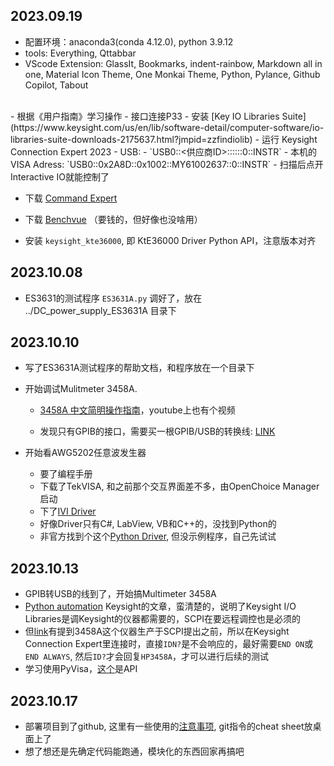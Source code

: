 2023.09.19
---

- 配置环境：anaconda3(conda 4.12.0), python 3.9.12
- tools: Everything, Qttabbar
- VScode Extension: GlassIt, Bookmarks, indent-rainbow, Markdown all in one, Material Icon Theme, One Monkai Theme, Python, Pylance, Github Copilot, Tabout  
<br>  
- 根据《用户指南》学习操作
- 接口连接P33  
  - 安装 [Key IO Libraries Suite](https://www.keysight.com/us/en/lib/software-detail/computer-software/io-libraries-suite-downloads-2175637.html?jmpid=zzfindiolib)
  - 运行 Keysight Connection Expert 2023
  - USB: 
    - `USB0::<供应商ID>::<Prod ID>::<Serial Number>::0::INSTR`
    - 本机的VISA Adress: `USB0::0x2A8D::0x1002::MY61002637::0::INSTR`
    - 扫描后点开 Interactive IO就能控制了  

- 下载 [Command Expert](https://www.keysight.com/us/en/lib/software-detail/computer-software/command-expert-downloads-2151326.html)  
- 下载 [Benchvue](https://www.keysight.com/us/en/lib/software-detail/computer-software/benchvue-complete-control-collection-download-2814115.html) （要钱的，但好像也没啥用）  

- 安装 `keysight_kte36000`, 即 KtE36000 Driver Python API，注意版本对齐  


2023.10.08
----

- ES3631的测试程序 `ES3631A.py` 调好了，放在 ../DC_power_supply_ES3631A 目录下    


2023.10.10
----

- 写了ES3631A测试程序的帮助文档，和程序放在一个目录下  

- 开始调试Mulitmeter 3458A.  

  - [3458A 中文简明操作指南](https://edadocs.software.keysight.com/kkbopen/3458a-577943035.html)，youtube上也有个视频

  - 发现只有GPIB的接口，需要买一根GPIB/USB的转换线: [LINK](https://www.keysight.com.cn/cn/zh/product/82357B/usb-gpib-interface-high-speed-usb-2-0.html)

- 开始看AWG5202任意波发生器  

  - 要了编程手册    
  - 下载了TekVISA, 和之前那个交互界面差不多，由OpenChoice Manager启动  
  - 下了[IVI Driver](https://www.tek.com/en/support/software/driver/ivi-driver-awg70000a-awg5200-series-arbitrary-waveform)    
  - 好像Driver只有C#, LabView, VB和C++的，没找到Python的  
  - 非官方找到个这个[Python Driver](https://github.com/dahlend/TekAwg/), 但没示例程序，自己先试试   



2023.10.13
------
- GPIB转USB的线到了，开始搞Multimeter 3458A  
- [Python automation](https://www.keysight.com/us/en/assets/7018-06894/white-papers/5992-4268.pdf) Keysight的文章，蛮清楚的，说明了Keysight I/O Libraries是调Keysight的仪器都需要的，SCPI在要远程调控也是必须的  
- 但[link](https://support.keysight.com/KeysightdCX/s/knowledge-article-detail?language=en_US&keyid=Draftedarticleforcasenumber01226604)有提到3458A这个仪器生产于SCPI提出之前，所以在Keysight Connection Expert里连接时，直接`IDN?`是不会响应的，最好需要`END ON`或`END ALWAYS`, 然后`ID?`才会回复`HP3458A`，才可以进行后续的测试  
- 学习使用PyVisa，[这个](https://pyvisa.readthedocs.io/en/latest/api/visalibrarybase.html)是API  


2023.10.17
------
- 部署项目到了github, 这里有一些使用的[注意事项](https://blog.csdn.net/qq_44441669/article/details/103539420), git指令的cheat sheet放桌面上了  
- 想了想还是先确定代码能跑通，模块化的东西回家再搞吧